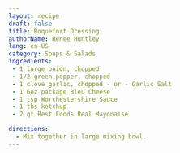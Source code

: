 ```yaml
---
layout: recipe
draft: false
title: Roquefort Dressing
authorName: Renee Huntley
lang: en-US
category: Soups & Salads
ingredients:
 - 1 large onion, chopped
 - 1/2 green pepper, chopped
 - 1 clove garlic, chopped - or - Garlic Salt
 - 1 6oz package Bleu Cheese
 - 1 tsp Worchestershire Sauce
 - 1 tbs ketchup
 - 2 qt Best Foods Real Mayonaise

directions:
  - Mix together in large mixing bowl.
---
```

